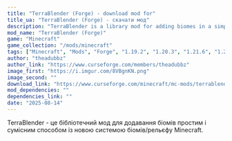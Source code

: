```yaml
---
title: "TerraBlender (Forge) - download mod for"
title_ua: "TerraBlender (Forge) - скачати мод"
description: "TerraBlender is a library mod for adding biomes in a simple and compatible way with Minecraft's new biome/terrain system."
mod_name: "TerraBlender (Forge)"
game: "Minecraft"
game_collection: "/mods/minecraft"
tags: ["Minecraft", "Mods", "Forge", "1.19.2", "1.20.3", "1.21.6", "1.21.7", "1.21.8"]
author: "theadubbz"
author_link: "https://www.curseforge.com/members/theadubbz"
image_first: "https://i.imgur.com/8VBgnKN.png"
image_second: ""
download_link: "https://www.curseforge.com/minecraft/mc-mods/terrablender/files/all?page=1&pageSize=20"
mod_dependencies: ""
dependencies_link: ""
date: "2025-08-14"
---
```


TerraBlender - це бібліотечний мод для додавання біомів простим і сумісним способом із новою системою біомів/рельєфу Minecraft.